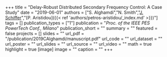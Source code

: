 +++
title = "Delay-Robust Distributed Secondary Frequency Control: A Case Study"
date = "2019-06-01"
authors = ["S. Alghamdi","N. Smith","[J. Schiffer](https://scholar.google.com/citations?hl=en&user=Zk26WrgAAAAJ)","[P. Aristidou]({{< ref 'authors/petros-aristidou/_index.md' >}})"]
tags = []
publication_types = ["1"]
publication = "_Proc. of the IEEE PES PowerTech Conf., Milano_"
publication_short = ""
summary = ""
featured = false
projects = []
slides = ""
url_pdf = "/publication/2019CAlghamdi/manuscript.pdf"
url_code = ""
url_dataset = ""
url_poster = ""
url_slides = ""
url_source = ""
url_video = ""
math = true
highlight = true
[image]
image = ""
caption = ""
+++


